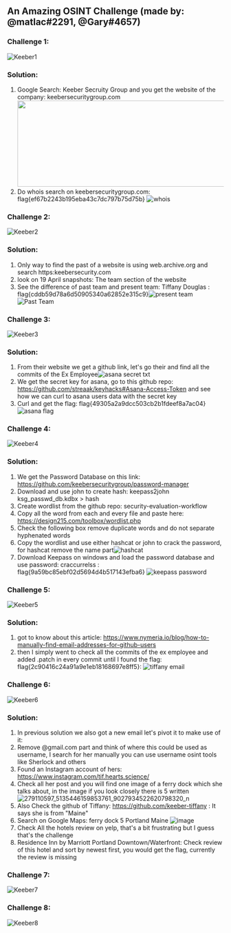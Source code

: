 ## An Amazing OSINT Challenge (made by: @matlac#2291, @Gary#4657)

### Challenge 1:
![Keeber1](https://user-images.githubusercontent.com/61092858/166133241-d456b99b-3821-4b42-b78b-e4ce23ef2a5e.png)

### Solution: 
1. Google Search: Keeber Secruity Group and you get the website of the company: keebersecuritygroup.com <img src=https://user-images.githubusercontent.com/61092858/166133575-233c02e7-cc69-4c66-9c27-af9abe18b71c.png height=200 width=700>
2. Do whois search on keebersecuritygroup.com: flag{ef67b2243b195eba43c7dc797b75d75b} ![whois](https://user-images.githubusercontent.com/61092858/166133653-60de22f1-1b92-468e-b1c6-86e79f0ce324.png)

### Challenge 2:
![Keeber2](https://user-images.githubusercontent.com/61092858/166133259-527b594b-cfd0-4bef-957d-98cdef2e29a5.png)

### Solution:
1. Only way to find the past of a website is using web.archive.org and search https:keebersecurity.com
2. look on 19 April snapshots: The team section of the website
3. See the difference of past team and present team: Tiffany Douglas : flag{cddb59d78a6d50905340a62852e315c9}![present team](https://user-images.githubusercontent.com/61092858/166133793-d85cd9c4-205a-40e1-a1c2-96cfbd3c13ea.png)![Past Team](https://user-images.githubusercontent.com/61092858/166133796-d2972921-9f82-40fa-b092-9504e624517b.png)



### Challenge 3:
![Keeber3](https://user-images.githubusercontent.com/61092858/166133263-d991a8e3-d4fc-407e-87b3-3880d184b842.png)

### Solution:
1. From their website we get a github link, let's go their and find all the commits of the Ex Employee![asana secret txt](https://user-images.githubusercontent.com/61092858/166133920-4fd284b0-cb26-4484-9e14-15fe29f80540.png)
2. We get the secret key for asana, go to this github repo: https://github.com/streaak/keyhacks#Asana-Access-Token and see how we can curl to asana users data with the secret key
3. Curl and get the flag: flag{49305a2a9dcc503cb2b1fdeef8a7ac04}![asana flag](https://user-images.githubusercontent.com/61092858/166133987-256201d8-fd1b-4c99-aaad-149fb3abc5e0.png)


### Challenge 4:
![Keeber4](https://user-images.githubusercontent.com/61092858/166133264-c6528aa1-4c76-49cc-8aa7-d50483a19bf7.png)

### Solution:
1. We get the Password Database on this link: https://github.com/keebersecuritygroup/password-manager
2. Download and use john to create hash: keepass2john ksg_passwd_db.kdbx > hash
3. Create wordlist from the github repo: security-evaluation-workflow 
4. Copy all the word from each and every file and paste here: https://design215.com/toolbox/wordlist.php
5. Check the following box remove duplicate words and do not separate hyphenated words
6. Copy the wordlist and use either hashcat or john to crack the password, for hashcat remove the name part![hashcat](https://user-images.githubusercontent.com/61092858/166134350-ff4e4990-9cc0-4b97-b526-ca376b6b1832.jpg)
7. Download Keepass on windows and load the password database and use password: craccurrelss : flag{9a59bc85ebf02d5694d4b517143efba6} ![keepass password](https://user-images.githubusercontent.com/61092858/166134434-10768037-88b8-40a2-a88d-5ef27d656969.png)



### Challenge 5:
![Keeber5](https://user-images.githubusercontent.com/61092858/166133271-8ae81171-859f-41dd-8dfa-1c12db441e71.png)

### Solution:
1. got to know about this article: https://www.nymeria.io/blog/how-to-manually-find-email-addresses-for-github-users
2. then I simply went to check all the commits of the ex employee and added .patch in every commit until I found the flag: flag{2c90416c24a91a9e1eb18168697e8ff5}: ![tiffany email](https://user-images.githubusercontent.com/61092858/166134575-4dbb0aa9-956f-48f9-ab60-001503769a61.png)


### Challenge 6:
![Keeber6](https://user-images.githubusercontent.com/61092858/166133275-6d4f5f56-9a85-4271-9db6-d527099f92ed.png)

### Solution:
1. In previous solution we also got a new email let's pivot it to make use of it:
2. Remove @gmail.com part and think of where this could be used as username, I search for her manually you can use username osint tools like Sherlock and others
3. Found an Instagram account of hers: https://www.instagram.com/tif.hearts.science/
4. Check all her post and you will find one image of a ferry dock which she talks about, in the image if you look closely there is 5 written![279110597_5135446159853761_9027934522620798320_n](https://user-images.githubusercontent.com/61092858/166134751-94bb4037-873f-419e-9ac9-67c04c1e9ce6.jpg)
5. Also Check the github of Tiffany: https://github.com/keeber-tiffany : It says she is from "Maine"
6. Search on Google Maps: ferry dock 5 Portland Maine ![image](https://user-images.githubusercontent.com/61092858/166134936-a6ba0e05-0fab-43c2-9075-c5f9b8dda743.png)
7. Check All the hotels review on yelp, that's a bit frustrating but I guess that's the challenge
8. Residence Inn by Marriott Portland Downtown/Waterfront: Check review of this hotel and sort by newest first, you would get the flag, currently the review is missing

### Challenge 7:
![Keeber7](https://user-images.githubusercontent.com/61092858/166133282-89721691-f8b6-43e6-91a3-3fed965b4994.png)


### Challenge 8:
![Keeber8](https://user-images.githubusercontent.com/61092858/166133286-47ea0cdc-0c39-4619-8996-f3c8f944a8fb.png)
